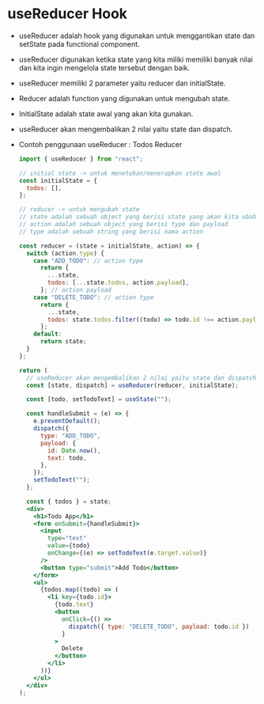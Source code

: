 # useReducer Hook

- useReducer adalah hook yang digunakan untuk menggantikan state dan setState pada functional component.

- useReducer digunakan ketika state yang kita miliki memiliki banyak nilai dan kita ingin mengelola state tersebut dengan baik.

- useReducer memiliki 2 parameter yaitu reducer dan initialState.

- Reducer adalah function yang digunakan untuk mengubah state.

- InitialState adalah state awal yang akan kita gunakan.

- useReducer akan mengembalikan 2 nilai yaitu state dan dispatch.

- Contoh penggunaan useReducer : Todos Reducer

  ```jsx
  import { useReducer } from "react";

  // initial state -> untuk menetukan/menerapkan state awal
  const initialState = {
    todos: [],
  };

  // reducer -> untuk mengubah state
  // state adalah sebuah object yang berisi state yang akan kita ubah
  // action adalah sebuah object yang berisi type dan payload
  // type adalah sebuah string yang berisi nama action

  const reducer = (state = initialState, action) => {
    switch (action.type) {
      case "ADD_TODO": // action type
        return {
          ...state,
          todos: [...state.todos, action.payload],
        }; // action payload
      case "DELETE_TODO": // action type
        return {
          ...state,
          todos: state.todos.filter((todo) => todo.id !== action.payload),
        };
      default:
        return state;
    }
  };

  return (
    // useReducer akan mengembalikan 2 nilai yaitu state dan dispatch
    const [state, dispatch] = useReducer(reducer, initialState);

    const [todo, setTodoText] = useState("");

    const handleSubmit = (e) => {
      e.preventDefault();
      dispatch({
        type: "ADD_TODO",
        payload: {
          id: Date.now(),
          text: todo,
        },
      });
      setTodoText("");
    };

    const { todos } = state;
    <div>
      <h1>Todo App</h1>
      <form onSubmit={handleSubmit}>
        <input
          type="text"
          value={todo}
          onChange={(e) => setTodoText(e.target.value)}
        />
        <button type="submit">Add Todo</button>
      </form>
      <ul>
        {todos.map((todo) => (
          <li key={todo.id}>
            {todo.text}
            <button
              onClick={() =>
                dispatch({ type: "DELETE_TODO", payload: todo.id })
              }
            >
              Delete
            </button>
          </li>
        ))}
      </ul>
    </div>
  );
  ```
